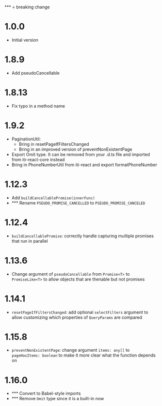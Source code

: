 ﻿\*\*\* = breaking change

# 1.0.0

-   Initial version

# 1.8.9

-   Add pseudoCancellable

# 1.8.13

-   Fix typo in a method name

# 1.9.2

-   PaginationUtil:
    -   Bring in resetPageIfFiltersChanged
    -   Bring in an improved version of preventNonExistentPage
-   Export Omit type. It can be removed from your .d.ts file and imported from iti-react-core instead
-   Bring in PhoneNumberUtil from iti-react and export formatPhoneNumber

# 1.12.3

-   Add `buildCancellablePromise(innerFunc)`
-   \*\*\* Rename `PSEUDO_PROMISE_CANCELLED` to `PSEUDO_PROMISE_CANCELED`

# 1.12.4

-   `buildCancellablePromise`: correctly handle capturing multiple promises that run in parallel

# 1.13.6

-   Change argument of `pseudoCancellable` from `Promise<T>` to `PromiseLike<T>` to allow objects that
    are thenable but not promises

# 1.14.1

-   `resetPageIfFiltersChanged`: add optional `selectFilters` argument to allow customizing which properties of `QueryParams` are compared

# 1.15.8

-   `preventNonExistentPage`: change argument `items: any[]` to `pageHasItems: boolean` to make it more clear what the function depends on

# 1.16.0

-   \*\*\* Convert to Babel-style imports
-   \*\*\* Remove `Omit` type since it is a built-in now
